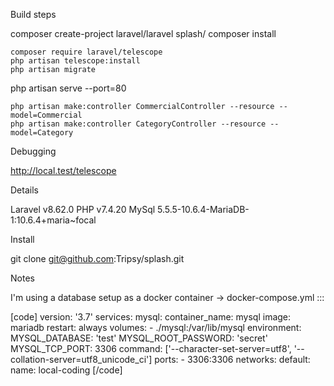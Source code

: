 Build steps

composer create-project laravel/laravel splash/
composer install

    composer require laravel/telescope
    php artisan telescope:install
    php artisan migrate

php artisan serve --port=80

    php artisan make:controller CommercialController --resource --model=Commercial
    php artisan make:controller CategoryController --resource --model=Category

Debugging

http://local.test/telescope

Details

Laravel v8.62.0
PHP v7.4.20
MySql 5.5.5-10.6.4-MariaDB-1:10.6.4+maria~focal

Install

git clone git@github.com:Tripsy/splash.git

Notes

I'm using a database setup as a docker container -> docker-compose.yml :::

[code]
version: '3.7'
services:
    mysql:
        container_name: mysql
        image: mariadb
        restart: always
        volumes:
            - ./mysql:/var/lib/mysql
        environment:
            MYSQL_DATABASE: 'test'
            MYSQL_ROOT_PASSWORD: 'secret'
            MYSQL_TCP_PORT: 3306
        command: ['--character-set-server=utf8', '--collation-server=utf8_unicode_ci']
        ports:
            - 3306:3306
networks:
    default:
        name: local-coding
[/code]
        
